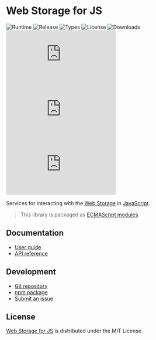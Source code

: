 # Web Storage for JS
![Runtime](https://badgen.net/npm/node/@cedx/webstorage) ![Release](https://badgen.net/npm/v/@cedx/webstorage) ![Types](https://badgen.net/npm/types/@cedx/webstorage) ![License](https://badgen.net/npm/license/@cedx/webstorage) ![Downloads](https://badgen.net/npm/dt/@cedx/webstorage) ![Dependencies](https://badgen.net/david/dep/cedx/webstorage.js) ![Coverage](https://badgen.net/coveralls/c/github/cedx/webstorage.js) ![Build](https://badgen.net/github/checks/cedx/webstorage.js)

Services for interacting with the [Web Storage](https://developer.mozilla.org/en-US/docs/Web/API/Storage) in [JavaScript](https://developer.mozilla.org/en-US/docs/Web/JavaScript).

> This library is packaged as [ECMAScript modules](https://nodejs.org/api/esm.html).

## Documentation
- [User guide](https://docs.belin.io/webstorage.js)
- [API reference](https://api.belin.io/webstorage.js)

## Development
- [Git repository](https://git.belin.io/cedx/webstorage.js)
- [npm package](https://www.npmjs.com/package/@cedx/webstorage)
- [Submit an issue](https://git.belin.io/cedx/webstorage.js/issues)

## License
[Web Storage for JS](https://docs.belin.io/webstorage.js) is distributed under the MIT License.
